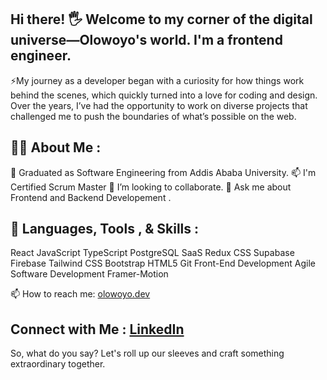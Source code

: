 ## Hi there! 🖐️ Welcome to my corner of the digital universe—Olowoyo's world. I'm a frontend engineer.
⚡My journey as a developer began with a curiosity for how things work behind the scenes, which quickly turned into a love for coding and design. 
Over the years, I’ve had the opportunity to work on diverse projects that challenged me to push the boundaries of what’s possible on the web.

## :raising_hand_man: **About Me** :
🌱 Graduated as Software Engineering from Addis Ababa University.
📫 I'm Certified Scrum Master
👯 I’m looking to collaborate.
💬 Ask me about Frontend and Backend Developement .

## :wrench: **Languages, Tools , & Skills** :
React
JavaScript
TypeScript
PostgreSQL
SaaS
Redux
CSS
Supabase
Firebase
Tailwind CSS
Bootstrap
HTML5
Git
Front-End Development
Agile Software Development
Framer-Motion

📫 How to reach me: <a href='https://www.olowoyo.dev'>olowoyo.dev</a>

## **Connect with Me** : <a href='https://www.linkedin.com/in/blessing-olowoyo-79815b247/'>LinkedIn</a>

So, what do you say? Let's roll up our sleeves and craft something extraordinary together.

<!--
**Olowoyo/olowoyo** is a ✨ _special_ ✨ repository because its `README.md` (this file) appears on your GitHub profile.

Here are some ideas to get you started:

- 🔭 I’m currently working on ...
- 🌱 I’m currently learning ...
- 👯 I’m looking to collaborate on ...
- 🤔 I’m looking for help with ...
- 💬 Ask me about ...
- 📫 How to reach me: ...
- 😄 Pronouns: ...
- ⚡ Fun fact: ...
-->
